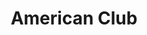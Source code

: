 ---
title: American Club
tags: john
image: /files/American_Club/American_Club_2000.jpg
imageBase: American_Club
alt: A view overlooking Tai Tam Bay with the American Club in the foreground.
width: 2000
height: 1333
imageDate: June 2007
location: Tai Tam Bay, Hong Kong SAR
camera: Canon PowerShot SD550
metaDescription: A view overlooking Tai Tam Bay with the American Club in the foreground.
---